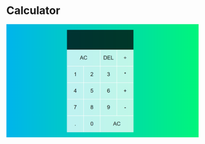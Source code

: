 # Calculator
![Design preview for the QR code component coding challenge](./Calculator/Imgs/Design.jpg)
